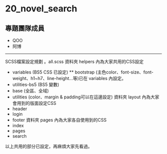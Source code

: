 # 20_novel_search

## 專題團隊成員

- QOO
- 阿博


----------
SCSS檔案設定規劃
。all.scss
資料夾 helpers 內為大家共用的CSS設定
- variables (BS5 CSS 已設定)
** bootstrap (主色color、font-size、font-weight、h1~h7、line-height...等)已在 variables 內設定。
- utilities-bs5 (BS5 變數)
- base (全區、全域)
- utilities (color、margin & padding可以在這邊設定)
資料夾 layout 內為大家會用到的版面設定CSS
- header
- login
- footer
資料夾 pages 內為大家各自使用到的CSS
- index
- pages
- search

以上共用的部分已設定，再麻煩大家先看過。
